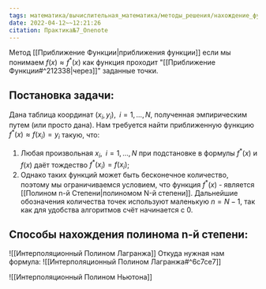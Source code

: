 ```yaml
---
tags: математика/вычислительная_математика/методы_решения/нахождение_функции
date: 2022-04-12~~12:21:26
citation: Практика№7_Onenote
---
```

Метод [[Приближение Функции|приближения функции]] если мы понимаем $f(x) \approx f^*(x)$ как функция проходит "[[Приближение Функции#^212338|через]]" заданные точки.
## Постановка задачи:
Дана таблица координат $(x_i,y_i),\;\;i=1,...,N$, полученная эмпирическим путем (или просто дана).
Нам требуется найти приближенную функцию $f^*(x) \approx f(x_i) = y_i$ такую, что:
1. Любая произвольная $x_i,\;\;i=1,...,N$ при подстановке в формулы $f^*(x)$ и $f(x)$ даёт тождество $f^*(x_i) = f(x_i)$;
2. Однако таких функций может быть бесконечное количество, поэтому мы ограничиваемся условием, что функция $f^*(x)$ - является [[Полином n-й Степени|полиномом N-й степени]].
Дальнейшие обозначения количества точек используют маленькую $n = N - 1$, так как для удобства алгоритмов счёт начинается с $0$.
## Способы нахождения полинома n-й степени:
![[Интерполяционный Полином Лагранжа]]
Откуда нужная нам формула:
![[Интерполяционный Полином Лагранжа#^6c7ce7]]

![[Интерполяционный Полином Ньютона]]